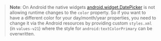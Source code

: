 <snippet id='styling-datepicker-css'/>
<snippet id='styling-datepicker-html'/>

> **Note**: On Android the native widgets [android.widget.DatePicker](http://developer.android.com/reference/android/widget/DatePicker.html) is not allowing runtime changes to the `color` property. So if you want to have a different color for your day/month/year properties, you need to change it via the Android resources by providing custom `styles.xml` (in `values-v21`) where the style for `android:textColorPrimary` can be overwritten.
